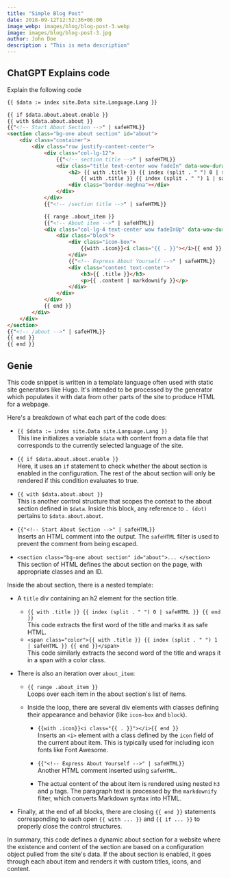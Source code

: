 ```yaml
---
title: "Simple Blog Post"
date: 2018-09-12T12:52:36+06:00
image_webp: images/blog/blog-post-3.webp
image: images/blog/blog-post-3.jpg
author: John Doe
description : "This is meta description"
---
```


## ChatGPT Explains code

Explain the following code

```html
{{ $data := index site.Data site.Language.Lang }}

{{ if $data.about.about.enable }}
{{ with $data.about.about }}
{{"<!-- Start About Section -->" | safeHTML}}
<section class="bg-one about section" id="about">
	<div class="container">
		<div class="row justify-content-center">
			<div class="col-lg-12">
				{{"<!-- section title -->" | safeHTML}}
				<div class="title text-center wow fadeIn" data-wow-duration="1500ms">
					<h2> {{ with .title }} {{ index (split . " ") 0 | safeHTML }} {{ end }}<span class="color">
						{{ with .title }} {{ index (split . " ") 1 | safeHTML }} {{ end }} </span></h2>
					<div class="border-meghna"></div>
				</div>
			</div>
			{{"<!-- /section title -->" | safeHTML}}

			{{ range .about_item }}
			{{"<!-- About item -->" | safeHTML}}
			<div class="col-lg-4 text-center wow fadeInUp" data-wow-duration="500ms">
				<div class="block">
					<div class="icon-box">
						{{with .icon}}<i class="{{ . }}"></i>{{ end }}
					</div>
					{{"<!-- Express About Yourself -->" | safeHTML}}
					<div class="content text-center">
						<h3>{{ .title }}</h3>
						<p>{{ .content | markdownify }}</p>
					</div>
				</div>
			</div>
			{{ end }}
		</div>
	</div>
</section>
{{"<!-- /about -->" | safeHTML}}
{{ end }}
{{ end }}

```

## Genie

This code snippet is written in a template language often used with static site generators like Hugo. It's intended to be processed by the generator which populates it with data from other parts of the site to produce HTML for a webpage.

Here's a breakdown of what each part of the code does:

- `{{ $data := index site.Data site.Language.Lang }}`  
  This line initializes a variable `$data` with content from a data file that corresponds to the currently selected language of the site.

- `{{ if $data.about.about.enable }}`  
  Here, it uses an `if` statement to check whether the about section is enabled in the configuration. The rest of the about section will only be rendered if this condition evaluates to true.

- `{{ with $data.about.about }}`  
  This is another control structure that scopes the context to the about section defined in `$data`. Inside this block, any reference to `. (dot)` pertains to `$data.about.about`.

- `{{"<!-- Start About Section -->" | safeHTML}}`  
  Inserts an HTML comment into the output. The `safeHTML` filter is used to prevent the comment from being escaped.

- `<section class="bg-one about section" id="about">... </section>`  
  This section of HTML defines the about section on the page, with appropriate classes and an ID.

Inside the about section, there is a nested template:

- A `title` div containing an h2 element for the section title.
  - `{{ with .title }} {{ index (split . " ") 0 | safeHTML }} {{ end }}`  
    This code extracts the first word of the title and marks it as safe HTML.
  - `<span class="color">{{ with .title }} {{ index (split . " ") 1 | safeHTML }} {{ end }}</span>`  
    This code similarly extracts the second word of the title and wraps it in a span with a color class.

- There is also an iteration over `about_item`:
  - `{{ range .about_item }}`  
    Loops over each item in the about section's list of items.

  - Inside the loop, there are several div elements with classes defining their appearance and behavior (like `icon-box` and `block`).
    - `{{with .icon}}<i class="{{ . }}"></i>{{ end }}`  
      Inserts an `<i>` element with a class defined by the `icon` field of the current about item. This is typically used for including icon fonts like Font Awesome.

    - `{{"<!-- Express About Yourself -->" | safeHTML}}`  
      Another HTML comment inserted using `safeHTML`.

    - The actual content of the about item is rendered using nested `h3` and `p` tags. The paragraph text is processed by the `markdownify` filter, which converts Markdown syntax into HTML.

- Finally, at the end of all blocks, there are closing `{{ end }}` statements corresponding to each open `{{ with ... }}` and `{{ if ... }}` to properly close the control structures.

In summary, this code defines a dynamic about section for a website where the existence and content of the section are based on a configuration object pulled from the site's data. If the about section is enabled, it goes through each about item and renders it with custom titles, icons, and content.